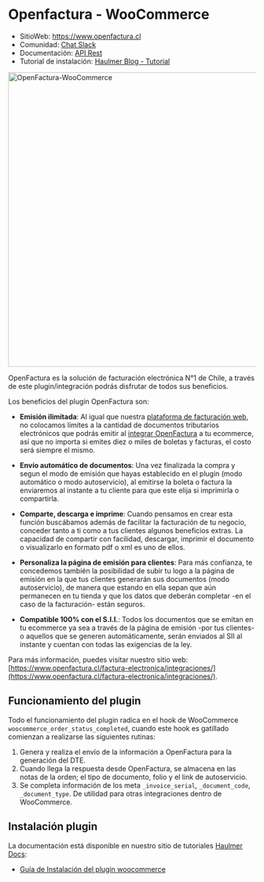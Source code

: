 Openfactura - WooCommerce
=========
- SitioWeb: https://www.openfactura.cl
- Comunidad: [Chat Slack](https://communityinviter.com/apps/haulmer/haulmer)
- Documentación: [API Rest](http://docsapi-openfactura.haulmer.com/)
- Tutorial de instalación: [Haulmer Blog - Tutorial](https://www.haulmer.com/docs/como-instalar-el-plugin-de-openfactura-en-woocommerce/)

<img alt="OpenFactura-WooCommerce" src="https://www.haulmer.com/docs/content/images/2020/01/3WocommerceOF.png" width="600px">


OpenFactura es la solución de facturación electrónica N°1 de Chile, a través de este plugin/integración podrás disfrutar de todos sus beneficios.

Los beneficios del plugin OpenFactura son:

- **Emisión ilimitada**: Al igual que nuestra [plataforma de facturación web](http://learn-openfactura.haulmer.com), no colocamos límites a la cantidad de documentos tributarios electrónicos que podrás emitir al [integrar OpenFactura](https://www.openfactura.cl/) a tu ecommerce, así que no importa si emites diez o miles de boletas y facturas, el costo será siempre el mismo.

- **Envío automático de documentos**: Una vez finalizada la compra y segun el modo de emisión que hayas establecido en el plugin (modo automático o modo autoservicio), al emitirse la boleta o factura la enviaremos al instante a tu cliente para que este elija si imprimirla o compartirla.

- **Comparte, descarga e imprime**: Cuando pensamos en crear esta función buscábamos además de facilitar la facturación de tu negocio, conceder tanto a ti como a tus clientes algunos beneficios extras. La capacidad de compartir con facilidad, descargar, imprimir el documento o visualizarlo en formato pdf o xml es uno de ellos.

- **Personaliza la página de emisión para clientes**: Para más confianza, te concedemos también la posibilidad de subir tu logo a la página de emisión en la que tus clientes generarán sus documentos (modo autoservicio), de manera que estando en ella sepan que aún permanecen en tu tienda y que los datos que deberán completar -en el caso de la facturación- están seguros.

- **Compatible 100% con el S.I.I.**: Todos los documentos que se emitan en tu ecommerce ya sea a través de la página de emisión -por tus clientes- o aquellos que se generen automáticamente, serán enviados al SII al instante y cuentan con todas las exigencias de la ley.

Para más información, puedes visitar nuestro sitio web: [https://www.openfactura.cl/factura-electronica/integraciones/](https://www.openfactura.cl/factura-electronica/integraciones/).


Funcionamiento del plugin
-------------------------------

Todo el funcionamiento del plugin radica en el hook de WooCommerce `woocommerce_order_status_completed`, cuando este hook es gatillado comienzan a realizarse las siguientes rutinas:

 1. Genera y realiza el envío de la información a OpenFactura para la generación del DTE.
 2. Cuando llega la respuesta desde OpenFactura, se almacena en las notas de la orden; el tipo de documento, folio y el link de autoservicio.
 3. Se completa información de los meta `_invoice_serial`, `_document_code`, `_document_type`. De utilidad para otras integraciones dentro de WooCommerce.

Instalación plugin
-------------------------------

La documentación está disponible en nuestro sitio de tutoriales [Haulmer  Docs](https://help.haulmer.com/):
  - [Guía de Instalación del plugin woocommerce](https://help.haulmer.com/hc/integraciones/como-instalar-el-plugin-de-openfactura-en-woocommerce-8f03230a-9bc5-4892-8e04-590c1618593a)
